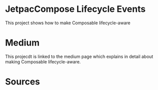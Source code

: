 # JetpacCompose Lifecycle Events
This project shows how to make Composable lifecycle-aware

# Medium
This projecdt is linked to the medium page which explains in detail about making Composable lifecycle-aware.

# Sources

